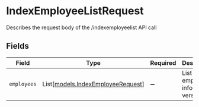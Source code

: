 # IndexEmployeeListRequest

Describes the request body of the /indexemployeelist API call


## Fields

| Field                                                                  | Type                                                                   | Required                                                               | Description                                                            |
| ---------------------------------------------------------------------- | ---------------------------------------------------------------------- | ---------------------------------------------------------------------- | ---------------------------------------------------------------------- |
| `employees`                                                            | List[[models.IndexEmployeeRequest](../models/indexemployeerequest.md)] | :heavy_minus_sign:                                                     | List of employee info and version.                                     |